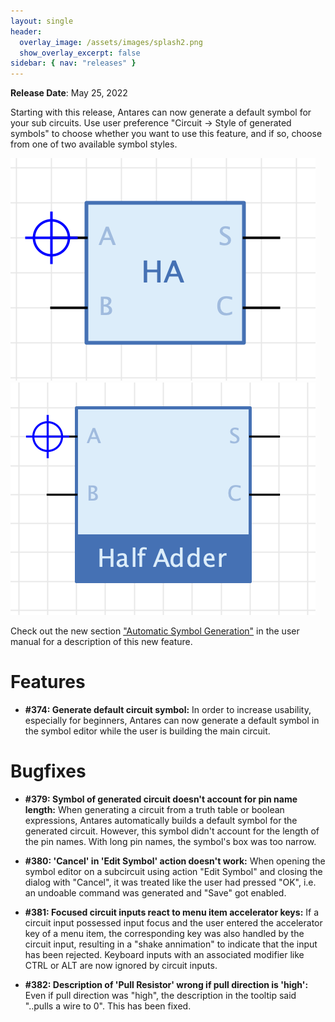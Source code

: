 ```yaml
---
layout: single
header:
  overlay_image: /assets/images/splash2.png
  show_overlay_excerpt: false
sidebar: { nav: "releases" }
---
```


**Release Date**: May 25, 2022

Starting with this release, Antares can now generate a default symbol for your sub circuits. Use user preference "Circuit -> Style of generated symbols" to choose
whether you want to use this feature, and if so, choose from one of two available symbol styles.

![Narrow](/assets/images/user-manual/subcircuits/generate_narrow-symbol.png)
![Wide](/assets/images/user-manual/subcircuits/generate_wide_symbol.png)

Check out the new section ["Automatic Symbol Generation"](/user-manual/english/subcircuits/subcircuits) in the user manual for a description of this new feature.

# Features

* **#374: Generate default circuit symbol:** In order to increase usability, especially for beginners, Antares can now generate a default symbol in the symbol editor while the user is building the main circuit.

# Bugfixes

* **#379: Symbol of generated circuit doesn't account for pin name length:** When generating a circuit from a truth table or boolean expressions, Antares automatically builds a default symbol for the generated circuit. However, this symbol didn't account for the length of the pin names. With long pin names, the symbol's box was too narrow.

* **#380: 'Cancel' in 'Edit Symbol' action doesn't work:** When opening the symbol editor on a subcircuit using action "Edit Symbol" and closing the dialog with "Cancel", it was treated like the user had pressed "OK", i.e. an undoable command was generated and "Save" got enabled.

* **#381: Focused circuit inputs react to menu item accelerator keys:** If a circuit
input possessed input focus and the user entered the accelerator key of a menu item,
the corresponding key was also handled by the circuit input, resulting in a "shake annimation" to indicate that the input has been rejected. Keyboard inputs with an associated modifier like CTRL or ALT are now ignored by circuit inputs.

* **#382: Description of 'Pull Resistor' wrong if pull direction is 'high':** Even if pull direction was "high", the description in the tooltip said "..pulls a wire to 0". This has been fixed.
